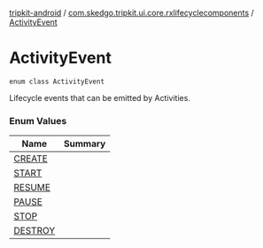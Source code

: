 [tripkit-android](../../index.md) / [com.skedgo.tripkit.ui.core.rxlifecyclecomponents](../index.md) / [ActivityEvent](./index.md)

# ActivityEvent

`enum class ActivityEvent`

Lifecycle events that can be emitted by Activities.

### Enum Values

| Name | Summary |
|---|---|
| [CREATE](-c-r-e-a-t-e.md) |  |
| [START](-s-t-a-r-t.md) |  |
| [RESUME](-r-e-s-u-m-e.md) |  |
| [PAUSE](-p-a-u-s-e.md) |  |
| [STOP](-s-t-o-p.md) |  |
| [DESTROY](-d-e-s-t-r-o-y.md) |  |
